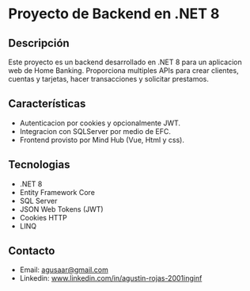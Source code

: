 # Proyecto de Backend en .NET 8

## Descripción

Este proyecto es un backend desarrollado en .NET 8 para un aplicacion web de Home Banking. Proporciona multiples APIs para crear clientes, cuentas y tarjetas, hacer transacciones y solicitar prestamos.

## Características

- Autenticacion por cookies y opcionalmente JWT.
- Integracion con SQLServer por medio de EFC.
- Frontend provisto por Mind Hub (Vue, Html y css).

## Tecnologias

- .NET 8
- Entity Framework Core
- SQL Server
- JSON Web Tokens (JWT)
- Cookies HTTP
- LINQ

## Contacto

- Email: agusaar@gmail.com
- Linkedin: www.linkedin.com/in/agustin-rojas-2001inginf
